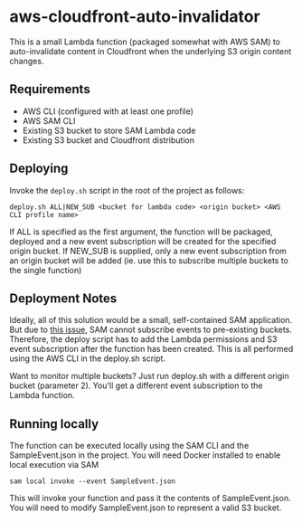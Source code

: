 # aws-cloudfront-auto-invalidator
This is a small Lambda function (packaged somewhat with AWS SAM) to auto-invalidate content in Cloudfront when the underlying S3 origin content changes.

## Requirements
* AWS CLI (configured with at least one profile)
* AWS SAM CLI
* Existing S3 bucket to store SAM Lambda code
* Existing S3 bucket and Cloudfront distribution 

## Deploying
Invoke the `deploy.sh` script in the root of the project as follows:

```
deploy.sh ALL|NEW_SUB <bucket for lambda code> <origin bucket> <AWS CLI profile name>
```

If ALL is specified as the first argument, the function will be packaged, deployed and a new event subscription will be created for the specified origin bucket.  If NEW_SUB is supplied, only a new event subscription from an origin bucket will be added (ie. use this to subscribe multiple buckets to the single function)

## Deployment Notes
Ideally, all of this solution would be a small, self-contained SAM application.  But due to [this issue](https://github.com/awslabs/aws-sam-cli/issues/206), SAM cannot subscribe events to pre-existing buckets.  Therefore, the deploy script has to add the Lambda permissions and S3 event subscription after the function has been created.  This is all performed using the AWS CLI in the deploy.sh script.

Want to monitor multiple buckets?  Just run deploy.sh with a different origin bucket (parameter 2).  You'll get a different event subscription to the Lambda function.

## Running locally
The function can be executed locally using the SAM CLI and the SampleEvent.json in the project.  You will need Docker installed to enable local execution via SAM

```
sam local invoke --event SampleEvent.json
```
This will invoke your function and pass it the contents of SampleEvent.json.  You will need to modify SampleEvent.json to represent a valid S3 bucket.

